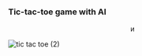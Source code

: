 ### Tic-tac-toe game with AI

<p style="text-align: center;">и </p>

![tic tac toe (2)](https://user-images.githubusercontent.com/39067344/112275804-ac5aba00-8c88-11eb-85e6-d508bb6c2317.png)



